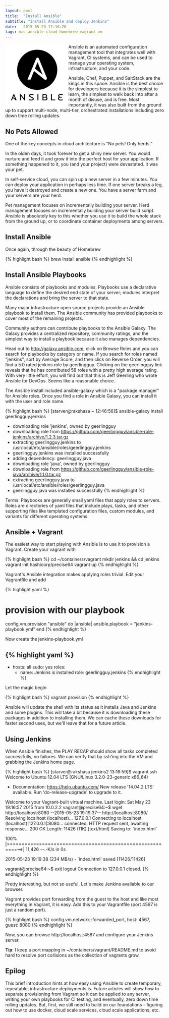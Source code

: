 ```yaml
---
layout: post
title:  "Install Ansible"
subtitle: "Install Ansible and deploy Jenkins"
date:   2015-05-23 17:16:26
tags: mac ansible cloud homebrew vagrant vm
---
```


<img style="float: left;" src="/images/logo/ansible_logo_black_square_small.png">


Ansible is an automated configuration management tool that integrates well with Vagrant, CI systems, and can be used to manage your operating system, infrastructure, and your code.

Ansible, Chef, Puppet, and SaltStack are the kings in this space. Ansible is the best choice for developers because it is the simplest to learn, the simplest to walk back into after a month of disuse, and is free. Most importantly, it was also built from the ground up to support multi-node, multi-tier, orchestrated installations including zero down time rolling updates.


## No Pets Allowed

One of the key concepts in cloud architecture is "No pets! Only herds."

In the olden days, it took forever to get a shiny new server. You would nurture and feed it and grow it into the perfect host for your application. If something happened to it, you (and your project) were devastated. It was your pet.

In self-service cloud, you can spin up a new server in a few minutes. You can deploy your application in perhaps less time. If one server breaks a leg, you have it destroyed and create a new one. You have a server farm and your servers are your herd.

Pet management focuses on incrementally building your server. Herd management focuses on incrementally building your server build script. Ansible is absolutely key to this whether you use it to build the whole stack from the ground up, or to coordinate container deployments among servers.

## Install Ansible

Once again, through the beauty of Homebrew

{% highlight bash %}
brew install ansible
{% endhighlight %}

## Install Ansible Playbooks

Ansible consists of playbooks and modules. Playbooks use a declarative language to define the desired end state of your server; modules interpret the declarations and bring the server to that state.

Many major infrastructure open source projects provide an Ansible playbook to install them. The Ansible community has provided playbooks to cover most of the remaining projects.

Community authors can contribute playbooks to the Ansible Galaxy. The Galaxy provides a centralized repository, community ratings, and the simplest way to install a playbook because it also manages dependencies.

Head out to http://galaxy.ansible.com, click on Browse Roles and you can search for playbooks by category or name. If you search for roles named "jenkins", sort by Average Score, and then click on Reverse Order, you will find a 5.0 rated jenkins role by geerlingguy. Clicking on the geerlingguy link reveals that he has contributed 58 roles with a pretty high average rating. With very little effort, you will find out that this is Jeff Geerling who wrote Ansible for DevOps. Seems like a reasonable choice.

The Ansible install included ansible-galaxy which is a "package manager" for Ansible roles. Once you find a role in Ansible Galaxy, you can install it with the user and role name.

{% highlight bash %}
[starver@rakshasa ~ 12:46:56]$ ansible-galaxy install geerlingguy.jenkins
- downloading role 'jenkins', owned by geerlingguy
- downloading role from https://github.com/geerlingguy/ansible-role-jenkins/archive/1.2.3.tar.gz
- extracting geerlingguy.jenkins to /usr/local/etc/ansible/roles/geerlingguy.jenkins
- geerlingguy.jenkins was installed successfully
- adding dependency: geerlingguy.java
- downloading role 'java', owned by geerlingguy
- downloading role from https://github.com/geerlingguy/ansible-role-java/archive/1.1.0.tar.gz
- extracting geerlingguy.java to /usr/local/etc/ansible/roles/geerlingguy.java
- geerlingguy.java was installed successfully
{% endhighlight %}

Terms: Playbooks are generally small yaml files that apply roles to servers. Roles are directories of yaml files that include plays, tasks, and other supporting files like templated configuration files, custom modules, and variants for different operating systems.

## Ansible + Vagrant

The easiest way to start playing with Ansible is to use it to provision a Vagrant. Create your vagrant with

{% highlight bash %}
cd ~/containers/vagrant
mkdir jenkins && cd jenkins
vagrant init hashicorp/precise64
vagrant up
{% endhighlight %}

Vagrant's Ansible integration makes applying roles trivial. Edit your Vagrantfile and add

{% highlight yaml %}
# provision with our playbook
config.vm.provision "ansible" do |ansible|
  ansible.playbook = "jenkins-playbook.yml"
end
{% endhighlight %}

Now create the jenkins-playbook.yml

{% highlight yaml %}
---
- hosts: all 
  sudo: yes 
  roles:
    - name: Jenkins is installed
      role: geerlingguy.jenkins
{% endhighlight %}

Let the magic begin

{% highlight bash %}
vagrant provision
{% endhighlight %}

Ansible will update the shell with its status as it installs Java and Jenkins and some plugins. This will take a bit because it is downloading these packages in addition to installing them. We can cache these downloads for faster second uses, but we'll leave that for a future article.

## Using Jenkins

When Ansible finishes, the PLAY RECAP should show all tasks completed successfully, no failures. We can verify that by ssh'ing into the VM and grabbing the Jenkins home page.

{% highlight bash %}
[starver@rakshasa jenkins2 13:16:59]$ vagrant ssh
Welcome to Ubuntu 12.04 LTS (GNU/Linux 3.2.0-23-generic x86_64)
 
 * Documentation:  https://help.ubuntu.com/
New release '14.04.2 LTS' available.
Run 'do-release-upgrade' to upgrade to it.
 
Welcome to your Vagrant-built virtual machine.
Last login: Sat May 23 19:16:57 2015 from 10.0.2.2
vagrant@precise64:~$ wget http://localhost:8080
--2015-05-23 19:19:37--  http://localhost:8080/
Resolving localhost (localhost)... 127.0.0.1
Connecting to localhost (localhost)|127.0.0.1|:8080... connected.
HTTP request sent, awaiting response... 200 OK
Length: 11426 (11K) [text/html]
Saving to: `index.html'
 
100%[===========================================================>] 11,426      --.-K/s   in 0s      
 
2015-05-23 19:19:38 (234 MB/s) - `index.html' saved [11426/11426]
 
vagrant@precise64:~$ exit
logout
Connection to 127.0.0.1 closed.
{% endhighlight %}

Pretty interesting, but not so useful. Let's make Jenkins available to our browser.

Vagrant provides port forwarding from the guest to the host and like most everything in Vagrant, it is easy. Add this to your Vagrantfile (port 4567 is just a random port).

{% highlight bash %}
config.vm.network :forwarded_port, host: 4567, guest: 8080
{% endhighlight %}

Now, you can browse http://localhost:4567 and configure your Jenkins server.

**Tip**: I keep a port mapping in ~/containers/vagrant/README.md to avoid hard to resolve port collisions as the collection of vagrants grow.

## Epilog

This brief introduction hints at how easy using Ansible to create temporary, repeatable, infrastructure deployments is. Future articles will show how to separate provisioning from Vagrant so it can be applied to any server, writing your own playbooks for CI testing, and eventually, zero down time rolling updates. But, first, we still need to build on our foundations - figuring out how to use docker, cloud scale services, cloud scale applications, etc.
